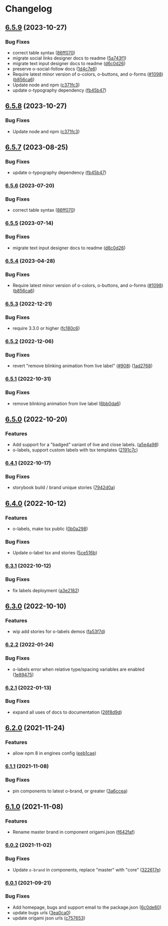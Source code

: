 # Changelog

## [6.5.9](https://github.com/Financial-Times/origami/compare/o-labels-v6.5.8...o-labels-v6.5.9) (2023-10-27)


### Bug Fixes

* correct table syntax ([86ff070](https://github.com/Financial-Times/origami/commit/86ff070848b001751bf36b67b83b5d1c4567a6f8))
* migrate social links designer docs to readme ([5a743f1](https://github.com/Financial-Times/origami/commit/5a743f101c09d4ec892bc398c82c6834e7cfa1e8))
* migrate text input designer docs to readme ([d6c0d26](https://github.com/Financial-Times/origami/commit/d6c0d2685bd7f07762deb08f341185140b4cbf74))
* preserve o-social-follow docs ([1d4c7e6](https://github.com/Financial-Times/origami/commit/1d4c7e66536ca80836a1aae53c7b37c0003e1306))
* Require latest minor version of o-colors, o-buttons, and o-forms ([#1098](https://github.com/Financial-Times/origami/issues/1098)) ([b856ca6](https://github.com/Financial-Times/origami/commit/b856ca66c9ec555f3c70833ffa35cb05cd19841f))
* Update node and npm ([c371fc3](https://github.com/Financial-Times/origami/commit/c371fc3f7f2d66266dbca95862ecef3ddeb1f339))
* update o-typography dependency  ([fb45b47](https://github.com/Financial-Times/origami/commit/fb45b47274241ea828f7dd50233441a76a215a51))

## [6.5.8](https://github.com/Financial-Times/origami/compare/o-labels-v6.5.7...o-labels-v6.5.8) (2023-10-27)


### Bug Fixes

* Update node and npm ([c371fc3](https://github.com/Financial-Times/origami/commit/c371fc3f7f2d66266dbca95862ecef3ddeb1f339))

## [6.5.7](https://github.com/Financial-Times/origami/compare/o-labels-v6.5.6...o-labels-v6.5.7) (2023-08-25)


### Bug Fixes

* update o-typography dependency  ([fb45b47](https://github.com/Financial-Times/origami/commit/fb45b47274241ea828f7dd50233441a76a215a51))

### [6.5.6](https://www.github.com/Financial-Times/origami/compare/o-labels-v6.5.5...o-labels-v6.5.6) (2023-07-20)


### Bug Fixes

* correct table syntax ([86ff070](https://www.github.com/Financial-Times/origami/commit/86ff070848b001751bf36b67b83b5d1c4567a6f8))

### [6.5.5](https://www.github.com/Financial-Times/origami/compare/o-labels-v6.5.4...o-labels-v6.5.5) (2023-07-14)


### Bug Fixes

* migrate text input designer docs to readme ([d6c0d26](https://www.github.com/Financial-Times/origami/commit/d6c0d2685bd7f07762deb08f341185140b4cbf74))

### [6.5.4](https://www.github.com/Financial-Times/origami/compare/o-labels-v6.5.3...o-labels-v6.5.4) (2023-04-28)


### Bug Fixes

* Require latest minor version of o-colors, o-buttons, and o-forms ([#1098](https://www.github.com/Financial-Times/origami/issues/1098)) ([b856ca6](https://www.github.com/Financial-Times/origami/commit/b856ca66c9ec555f3c70833ffa35cb05cd19841f))

### [6.5.3](https://www.github.com/Financial-Times/origami/compare/o-labels-v6.5.2...o-labels-v6.5.3) (2022-12-21)


### Bug Fixes

* require 3.3.0 or higher ([fc180c6](https://www.github.com/Financial-Times/origami/commit/fc180c619755daa1b7bfe65509f354cf0de113bf))

### [6.5.2](https://www.github.com/Financial-Times/origami/compare/o-labels-v6.5.1...o-labels-v6.5.2) (2022-12-06)


### Bug Fixes

* revert "remove blinking animation from live label" ([#908](https://www.github.com/Financial-Times/origami/issues/908)) ([1ad2768](https://www.github.com/Financial-Times/origami/commit/1ad2768834dd74117367ab1b21d5fec604eb9b92))

### [6.5.1](https://www.github.com/Financial-Times/origami/compare/o-labels-v6.5.0...o-labels-v6.5.1) (2022-10-31)


### Bug Fixes

* remove blinking animation from live label ([6bb0da6](https://www.github.com/Financial-Times/origami/commit/6bb0da6545915d455e6046626602776368162394))

## [6.5.0](https://www.github.com/Financial-Times/origami/compare/o-labels-v6.4.1...o-labels-v6.5.0) (2022-10-20)


### Features

* Add support for a "badged" variant of live and close labels. ([a5e4a98](https://www.github.com/Financial-Times/origami/commit/a5e4a98a7c2021b31f6f98ce26df9eee031ec754))
* o-labels, support custom labels with tsx templates ([2191c7c](https://www.github.com/Financial-Times/origami/commit/2191c7cfb165e8f2c77b288a2c02a5242b3795e5))

### [6.4.1](https://www.github.com/Financial-Times/origami/compare/o-labels-v6.4.0...o-labels-v6.4.1) (2022-10-17)


### Bug Fixes

* storybook build / brand unique stories ([7942d0a](https://www.github.com/Financial-Times/origami/commit/7942d0a8c6ad5f4b8564276deccf5878855acc49))

## [6.4.0](https://www.github.com/Financial-Times/origami/compare/o-labels-v6.3.1...o-labels-v6.4.0) (2022-10-12)


### Features

* o-labels, make tsx public ([0b0a298](https://www.github.com/Financial-Times/origami/commit/0b0a2988b80a58ac6d61026187272983702e73cc))


### Bug Fixes

* Update o-label tsx and stories ([5ce516b](https://www.github.com/Financial-Times/origami/commit/5ce516bdf9c71e713367db063766e7f8e1d569d3))

### [6.3.1](https://www.github.com/Financial-Times/origami/compare/o-labels-v6.3.0...o-labels-v6.3.1) (2022-10-12)


### Bug Fixes

* fix labels deployment ([a3e2182](https://www.github.com/Financial-Times/origami/commit/a3e21820b5b287073728ed8629c79cc3797caea5))

## [6.3.0](https://www.github.com/Financial-Times/origami/compare/o-labels-v6.2.2...o-labels-v6.3.0) (2022-10-10)


### Features

* wip add stories for o-labels demos ([fa53f7d](https://www.github.com/Financial-Times/origami/commit/fa53f7de0c2f2eae1ca1d760faee4b39844e0fd9))

### [6.2.2](https://www.github.com/Financial-Times/origami/compare/o-labels-v6.2.1...o-labels-v6.2.2) (2022-01-24)


### Bug Fixes

* o-labels error when relative type/spacing variables are enabled ([1e89475](https://www.github.com/Financial-Times/origami/commit/1e89475b5faaf1e619e60c3b18049a31947293cf))

### [6.2.1](https://www.github.com/Financial-Times/origami/compare/o-labels-v6.2.0...o-labels-v6.2.1) (2022-01-13)


### Bug Fixes

* expand all uses of docs to documentation ([26f8d9d](https://www.github.com/Financial-Times/origami/commit/26f8d9d8cbbe3e78902d8c3951b37e08150a77bd))

## [6.2.0](https://www.github.com/Financial-Times/origami/compare/o-labels-v6.1.1...o-labels-v6.2.0) (2021-11-24)


### Features

* allow npm 8 in engines config ([eeb1cae](https://www.github.com/Financial-Times/origami/commit/eeb1cae6e7f0379e647f2b41240b1f294997d528))

### [6.1.1](https://www.github.com/Financial-Times/origami/compare/o-labels-v6.1.0...o-labels-v6.1.1) (2021-11-08)


### Bug Fixes

* pin components to latest o-brand, or greater ([3a6ccea](https://www.github.com/Financial-Times/origami/commit/3a6ccea1e838e4a2003322ca1f855d0b87b26b60))

## [6.1.0](https://www.github.com/Financial-Times/origami/compare/o-labels-v6.0.2...o-labels-v6.1.0) (2021-11-08)


### Features

* Rename master brand in component origami.json ([f642faf](https://www.github.com/Financial-Times/origami/commit/f642faf0574d84ea8185b56e6090c8015def27e6))

### [6.0.2](https://www.github.com/Financial-Times/origami/compare/o-labels-v6.0.1...o-labels-v6.0.2) (2021-11-02)


### Bug Fixes

* Update `o-brand` in components, replace "master" with "core" ([322617e](https://www.github.com/Financial-Times/origami/commit/322617ea80f30a6825d9c36872e05574b871ea82))

### [6.0.1](https://www.github.com/Financial-Times/origami/compare/o-labels-v6.0.0...o-labels-v6.0.1) (2021-09-21)


### Bug Fixes

* Add homepage, bugs and support email to the package.json ([6c0de60](https://www.github.com/Financial-Times/origami/commit/6c0de60ebd6e64c4dd16d000fcc6b79412ce30f4))
* update bugs urls ([3ea0ca0](https://www.github.com/Financial-Times/origami/commit/3ea0ca03bcb6e55142a77387ad0fff5ddf056d44))
* update origami json urls ([c757653](https://www.github.com/Financial-Times/origami/commit/c7576532b5a14f0462d5346dfb63238be025602e))
